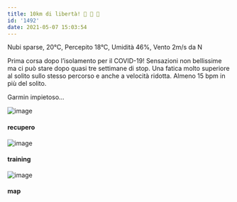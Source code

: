 ```yaml
---
title: 10km di libertà! 🦠 🦠 🦠
id: '1492'
date: 2021-05-07 15:03:54
---
```


Nubi sparse, 20°C, Percepito 18°C, Umidità 46%, Vento 2m/s da N

Prima corsa dopo l’isolamento per il COVID-19! Sensazioni non bellissime ma ci può stare dopo quasi tre settimane di stop. Una fatica molto superiore al solito sullo stesso percorso e anche a velocità ridotta. Almeno 15 bpm in più del solito.

Garmin impietoso…

![image](/images/2021/08/IMG_3851.jpg)

#### recupero

![image](/images/2021/08/IMG_3852.jpg)

#### training

![image](/images/2021/08/20210507-activity-map.png)

#### map